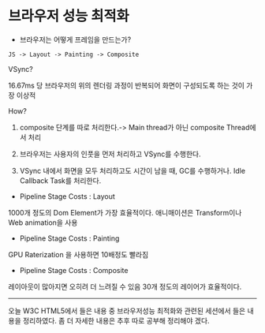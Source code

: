 # 브라우저 성능 최적화


* 브라우저는 어떻게 프레임을 만드는가?

`JS -> Layout -> Painting -> Composite`

VSync?

16.67ms 당 브라우저의 위의 렌더링 과정이 반복되어 화면이 구성되도록 하는 것이 가장 이상적

How?

1. composite 단계를 따로 처리한다.-> Main thread가 아닌 composite Thread에서 처리

2. 브라우저는 사용자의 인풋을 먼저 처리하고 VSync를 수행한다.

3. VSync 내에서 화면을 모두 처리하고도 시간이 남을 때, GC를 수행하거나. Idle Callback Task를 처리한다. 

* Pipeline Stage Costs : Layout

1000개 정도의 Dom Element가 가장 효율적이다.
애니매이션은 Transform이나 Web animation을 사용

* Pipeline Stage Costs : Painting

GPU Raterization 을 사용하면 10배정도 빨라짐

* Pipeline Stage Costs : Composite

레이아웃이 많아지면 오히려 더 느려질 수 있음
30개 정도의 레이어가 효율적이다. 

--- 
오늘 W3C HTML5에서 들은 내용 중 브라우저성능 최적화와 관련된 세션에서 들은 내용을 정리하였다. 좀 더 자세한 내용은 추후 따로 공부해 정리해야 겠다. 